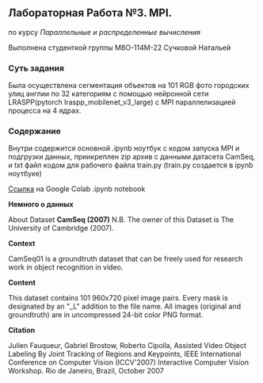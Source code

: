 ## Лабораторная Работа №3. MPI.
по курсу *Параллельные и распределенные вычисления*

Выполнена студенткой группы М8О-114М-22 Сучковой Натальей

### Суть задания
Была осуществлена сегментация объектов на 101 RGB фото городских улиц англии по 32 категориям с помощью нейронной сети LRASPP(pytorch lraspp_mobilenet_v3_large) с MPI параллелизацией процесса на 4 ядрах.

### Содержание
Внутри содержится основной .ipynb ноутбук с кодом запуска MPI и подгрузки данных, приикреплен zip архив с данными датасета CamSeq, и txt файл кодом для рабочего файла train.py (train.py создается в ipynb ноутбуке)

[Ссылка](https://colab.research.google.com/drive/1fpSwTwPsoFk-cPYfhCbo4sRPH-SjuweZ#scrollTo=nzgEWOkzkM-c) на Google Colab .ipynb notebook

**Немного о данных**

About Dataset **CamSeq (2007)**
N.B. The owner of this Dataset is The University of Cambridge (2007).

**Context**

CamSeq01 is a groundtruth dataset that can be freely used for research work in object recognition in video.

**Content**

This dataset contains 101 960x720 pixel image pairs. Every mask is designated by an "_L" addition to the file name. All images (original and groundtruth) are in uncompressed 24-bit color PNG format.

**Citation**

Julien Fauqueur, Gabriel Brostow, Roberto Cipolla, Assisted Video Object Labeling By Joint Tracking of Regions and Keypoints, IEEE International Conference on Computer Vision (ICCV'2007) Interactive Computer Vision Workshop. Rio de Janeiro, Brazil, October 2007
